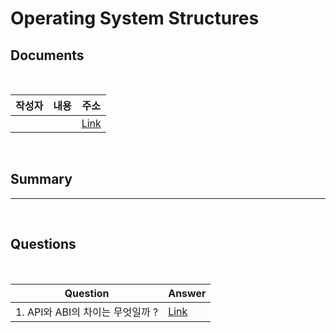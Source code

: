 # Operating System Structures

## Documents

<br>

| 작성자 | 내용 | 주소 |
|:----:|:-----:|:-----:|
|  || [Link]()|

<br>

## Summary




--------------------------------------
<br>

## Questions


<br>

|Question|Answer|
|--------------|--------------|
|1. API와 ABI의 차이는 무엇일까 ?| [Link]()|
